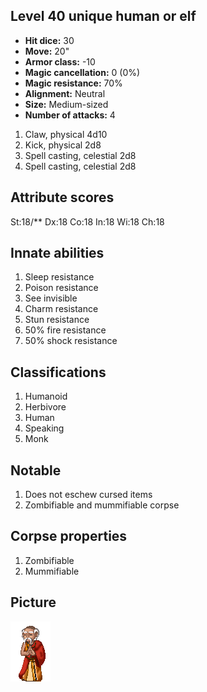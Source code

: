 ## Level 40 unique human or elf

- **Hit dice:** 30
- **Move:** 20"
- **Armor class:** -10
- **Magic cancellation:** 0 (0%)
- **Magic resistance:** 70%
- **Alignment:** Neutral
- **Size:** Medium-sized
- **Number of attacks:** 4
1. Claw, physical 4d10
2. Kick, physical 2d8
3. Spell casting, celestial 2d8
4. Spell casting, celestial 2d8

## Attribute scores

St:18/** Dx:18 Co:18 In:18 Wi:18 Ch:18

## Innate abilities

1. Sleep resistance
2. Poison resistance
3. See invisible
4. Charm resistance
5. Stun resistance
6. 50% fire resistance
7. 50% shock resistance

## Classifications

1. Humanoid
2. Herbivore
3. Human
4. Speaking
5. Monk

## Notable

1. Does not eschew cursed items
2. Zombifiable and mummifiable corpse

## Corpse properties

1. Zombifiable
2. Mummifiable

## Picture

![Grand Master](https://github.com/hyvanmielenpelit/GnollHackTileSet/blob/main/Monsters/grand_master/grand_master.png?raw=true)
